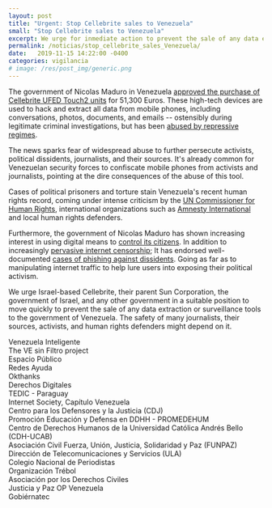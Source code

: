 ```yaml
---
layout: post
title: "Urgent: Stop Cellebrite sales to Venezuela"
small: "Stop Cellebrite sales to Venezuela"
excerpt: We urge for inmediate action to prevent the sale of any data extraction or surveillance tools to the government of Venezuela. The safety of many journalists, their sources, activists, and human rights defenders might depend on it.
permalink: /noticias/stop_cellebrite_sales_Venezuela/
date:   2019-11-15 14:22:00 -0400
categories: vigilancia
# image: /res/post_img/generic.png
---
```


The government of Nicolas Maduro in Venezuela [approved the purchase of Cellebrite UFED Touch2 units](http://web.archive.org/web/20191115014106/https://www.vtv.gob.ve/millones-euros-petros-modernizacion-cicpc/)  for 51,300 Euros. These high-tech devices are used to hack and extract all data from mobile phones, including conversations, photos, documents, and emails -- ostensibly during legitimate criminal investigations, but has been [abused by repressive regimes](https://www.vice.com/en_us/article/aekqjj/cellebrite-sold-phone-hacking-tech-to-repressive-regimes-data-suggests).

The news sparks fear of widespread abuse to further persecute activists, political dissidents, journalists, and their sources. It's already common for Venezuelan security forces to confiscate mobile phones from activists and journalists, pointing at the dire consequences of the abuse of this tool.

Cases of political prisoners and torture stain Venezuela's recent human rights record, coming under intense criticism by the [UN Commissioner for Human Rights](https://www.ohchr.org/en/NewsEvents/Pages/DisplayNews.aspx?NewsID=24788&LangID=E), international organizations such as [Amnesty International](https://www.amnesty.org/en/latest/news/2019/05/venezuela-crimes-against-humanity-require-response-from-international-justice-system/) and local human rights defenders.

Furthermore, the government of Nicolas Maduro has shown increasing interest in using digital means to [control its citizens](https://www.freedomonthenet.org/country/venezuela/freedom-on-the-net/2019). In addition to increasingly [pervasive internet censorship](https://time.com/5571504/venezuela-internet-press-freedom/); It has endorsed well-documented [cases of phishing against dissidents](https://vesinfiltro.com/noticias/Phishing_by_Venezuelan_government_targets_activists/). Going as far as to manipulating internet traffic to help lure users into exposing their political activism.

We urge Israel-based Cellebrite, their parent Sun Corporation, the government of Israel, and any other government in a suitable position to move quickly to prevent the sale of any data extraction or surveillance tools to the government of Venezuela. The safety of many journalists, their sources, activists, and human rights defenders might depend on it.

Venezuela Inteligente <br />
The VE sin Filtro project<br />
Espacio Público<br />
Redes Ayuda<br />
Okthanks  <br />
Derechos Digitales<br />
TEDIC - Paraguay<br />
Internet Society, Capítulo Venezuela<br />
Centro para los Defensores y la Justicia (CDJ)<br />
Promoción Educación y Defensa en DDHH - PROMEDEHUM<br />
Centro de Derechos Humanos de la Universidad Católica Andrés Bello (CDH-UCAB)<br />
Asociación Civil Fuerza, Unión, Justicia, Solidaridad y Paz (FUNPAZ)<br />
Dirección de Telecomunicaciones y Servicios (ULA)<br />
Colegio Nacional de Periodistas<br />
Organización Trébol<br />
Asociación por los Derechos Civiles<br />
Justicia y Paz OP Venezuela<br />
Gobiérnatec<br />
